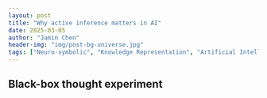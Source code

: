 ```yaml
---
layout: post
title: "Why active inference matters in AI"
date: 2025-03-05
author: "Jamin Chen"
header-img: "img/post-bg-universe.jpg"
tags: ["Neuro-symbolic", "Knowledge Representation", "Artificial Intelligence"]
---
```


## Black-box thought experiment
